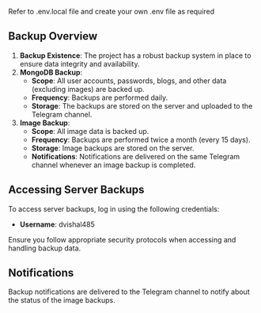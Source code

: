Refer to .env.local file and create your own .env file as required

## Backup Overview

1. **Backup Existence**: The project has a robust backup system in place to ensure data integrity and availability.
2. **MongoDB Backup**: 
    - **Scope**: All user accounts, passwords, blogs, and other data (excluding images) are backed up.
    - **Frequency**: Backups are performed daily.
    - **Storage**: The backups are stored on the server and uploaded to the Telegram channel.
3. **Image Backup**:
    - **Scope**: All image data is backed up.
    - **Frequency**: Backups are performed twice a month (every 15 days).
    - **Storage**: Image backups are stored on the server.
    - **Notifications**: Notifications are delivered on the same Telegram channel whenever an image backup is completed.

## Accessing Server Backups

To access server backups, log in using the following credentials:

- **Username**: dvishal485

Ensure you follow appropriate security protocols when accessing and handling backup data.

## Notifications

Backup notifications are delivered to the Telegram channel to notify about the status of the image backups.

